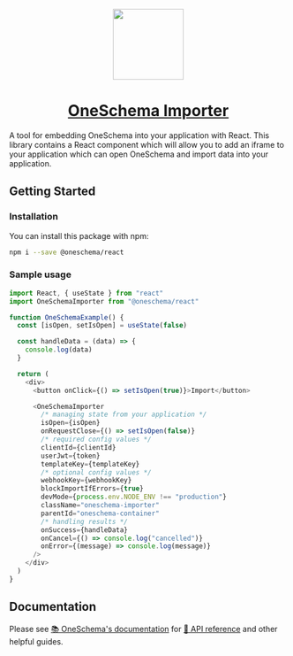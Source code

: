 <p align="center">
  <a href="https://www.oneschema.co/">
    <img src="https://uploads-ssl.webflow.com/62902d243ad8aef519be0d3e/62902d243ad8ae4014be0e97_oneschema-256.png" height="128">
    <h1 align="center">OneSchema Importer</h1>
  </a>
</p>

A tool for embedding OneSchema into your application with React. This library contains a React component which will allow you to add an iframe to your application which can open OneSchema and import data into your application.

## Getting Started

### Installation

You can install this package with npm:

```bash
npm i --save @oneschema/react
```

### Sample usage

```javascript
import React, { useState } from "react"
import OneSchemaImporter from "@oneschema/react"

function OneSchemaExample() {
  const [isOpen, setIsOpen] = useState(false)

  const handleData = (data) => {
    console.log(data)
  }

  return (
    <div>
      <button onClick={() => setIsOpen(true)}>Import</button>

      <OneSchemaImporter
        /* managing state from your application */
        isOpen={isOpen}
        onRequestClose={() => setIsOpen(false)}
        /* required config values */
        clientId={clientId}
        userJwt={token}
        templateKey={templateKey}
        /* optional config values */
        webhookKey={webhookKey}
        blockImportIfErrors={true}
        devMode={process.env.NODE_ENV !== "production"}
        className="oneschema-importer"
        parentId="oneschema-container"
        /* handling results */
        onSuccess={handleData}
        onCancel={() => console.log("cancelled")}
        onError={(message) => console.log(message)}
      />
    </div>
  )
}
```

## Documentation

Please see [📚 OneSchema's documentation](https://docs.oneschema.co/) for [📒 API reference](https://oneschema.readme.io/docs/api-reference#oneschemaimporter-react-component) and other helpful guides.
